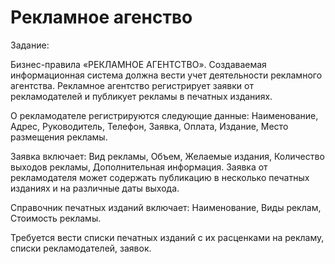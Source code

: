 # Рекламное агенство

Задание:

Бизнес-правила «РЕКЛАМНОЕ АГЕНТСТВО». 
Создаваемая информационная система должна вести учет деятельности рекламного агентства. Рекламное агентство регистрирует заявки от рекламодателей и публикует рекламы в печатных изданиях. 

О рекламодателе регистрируются следующие данные: Наименование, Адрес, Руководитель, Телефон, Заявка, Оплата, Издание, Место размещения рекламы. 

Заявка включает: Вид рекламы, Объем, Желаемые издания, Количество выходов рекламы, Дополнительная информация. Заявка от рекламодателя может содержать публикацию в несколько печатных изданиях и на различные даты выхода. 

Справочник печатных изданий включает: Наименование, Виды реклам, Стоимость рекламы. 

Требуется вести списки печатных изданий с их расценками на рекламу, списки рекламодателей, заявок. 

